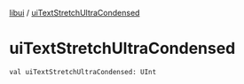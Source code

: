 [libui](README.md) / [uiTextStretchUltraCondensed](ui-text-stretch-ultra-condensed.md)

# uiTextStretchUltraCondensed

`val uiTextStretchUltraCondensed: UInt`